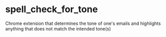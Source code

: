 # spell_check_for_tone
Chrome extension that determines the tone of one's emails and highlights anything that does not match the intended tone(s)
